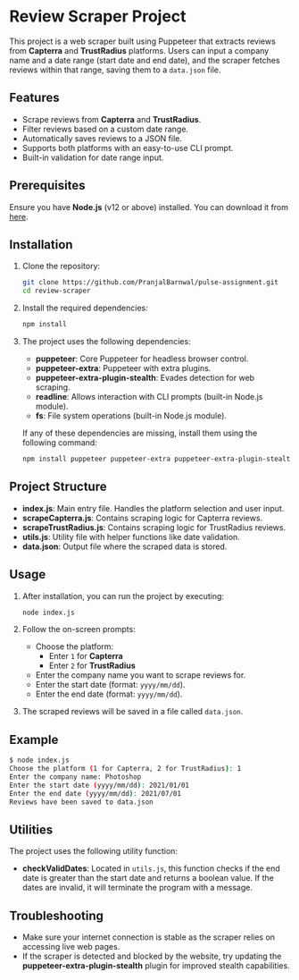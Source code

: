 

# Review Scraper Project

This project is a web scraper built using Puppeteer that extracts reviews from **Capterra** and **TrustRadius** platforms. Users can input a company name and a date range (start date and end date), and the scraper fetches reviews within that range, saving them to a `data.json` file.

## Features

- Scrape reviews from **Capterra** and **TrustRadius**.
- Filter reviews based on a custom date range.
- Automatically saves reviews to a JSON file.
- Supports both platforms with an easy-to-use CLI prompt.
- Built-in validation for date range input.

## Prerequisites

Ensure you have **Node.js** (v12 or above) installed. You can download it from [here](https://nodejs.org/).

## Installation

1. Clone the repository:

    ```bash
    git clone https://github.com/PranjalBarnwal/pulse-assignment.git
    cd review-scraper
    ```

2. Install the required dependencies:

    ```bash
    npm install
    ```

3. The project uses the following dependencies:
    - **puppeteer**: Core Puppeteer for headless browser control.
    - **puppeteer-extra**: Puppeteer with extra plugins.
    - **puppeteer-extra-plugin-stealth**: Evades detection for web scraping.
    - **readline**: Allows interaction with CLI prompts (built-in Node.js module).
    - **fs**: File system operations (built-in Node.js module).

    If any of these dependencies are missing, install them using the following command:

    ```bash
    npm install puppeteer puppeteer-extra puppeteer-extra-plugin-stealth
    ```

## Project Structure

- **index.js**: Main entry file. Handles the platform selection and user input.
- **scrapeCapterra.js**: Contains scraping logic for Capterra reviews.
- **scrapeTrustRadius.js**: Contains scraping logic for TrustRadius reviews.
- **utils.js**: Utility file with helper functions like date validation.
- **data.json**: Output file where the scraped data is stored.

## Usage

1. After installation, you can run the project by executing:

    ```bash
    node index.js
    ```

2. Follow the on-screen prompts:

    - Choose the platform:
      - Enter `1` for **Capterra**
      - Enter `2` for **TrustRadius**
    - Enter the company name you want to scrape reviews for.
    - Enter the start date (format: `yyyy/mm/dd`).
    - Enter the end date (format: `yyyy/mm/dd`).

3. The scraped reviews will be saved in a file called `data.json`.

## Example

```bash
$ node index.js
Choose the platform (1 for Capterra, 2 for TrustRadius): 1
Enter the company name: Photoshop
Enter the start date (yyyy/mm/dd): 2021/01/01
Enter the end date (yyyy/mm/dd): 2021/07/01
Reviews have been saved to data.json
```

## Utilities

The project uses the following utility function:

- **checkValidDates**: Located in `utils.js`, this function checks if the end date is greater than the start date and returns a boolean value. If the dates are invalid, it will terminate the program with a message.

## Troubleshooting

- Make sure your internet connection is stable as the scraper relies on accessing live web pages.
- If the scraper is detected and blocked by the website, try updating the **puppeteer-extra-plugin-stealth** plugin for improved stealth capabilities.

